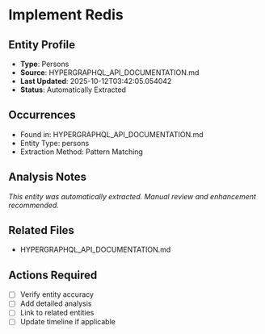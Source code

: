 # Implement Redis

## Entity Profile
- **Type**: Persons
- **Source**: HYPERGRAPHQL_API_DOCUMENTATION.md
- **Last Updated**: 2025-10-12T03:42:05.054042
- **Status**: Automatically Extracted

## Occurrences
- Found in: HYPERGRAPHQL_API_DOCUMENTATION.md
- Entity Type: persons
- Extraction Method: Pattern Matching

## Analysis Notes
*This entity was automatically extracted. Manual review and enhancement recommended.*

## Related Files
- HYPERGRAPHQL_API_DOCUMENTATION.md

## Actions Required
- [ ] Verify entity accuracy
- [ ] Add detailed analysis
- [ ] Link to related entities
- [ ] Update timeline if applicable
